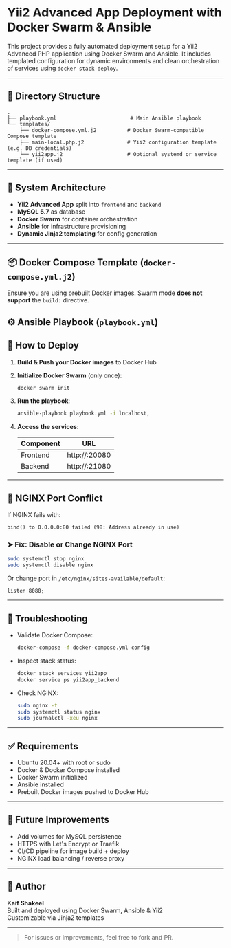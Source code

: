 
# Yii2 Advanced App Deployment with Docker Swarm & Ansible

This project provides a fully automated deployment setup for a Yii2 Advanced PHP application using Docker Swarm and Ansible. It includes templated configuration for dynamic environments and clean orchestration of services using `docker stack deploy`.

---

## 📁 Directory Structure

```text
.
├── playbook.yml                        # Main Ansible playbook
└── templates/
    ├── docker-compose.yml.j2          # Docker Swarm-compatible Compose template
    ├── main-local.php.j2              # Yii2 configuration template (e.g. DB credentials)
    └── yii2app.j2                     # Optional systemd or service template (if used)
```

---

## 🧱 System Architecture

- **Yii2 Advanced App** split into `frontend` and `backend`
- **MySQL 5.7** as database
- **Docker Swarm** for container orchestration
- **Ansible** for infrastructure provisioning
- **Dynamic Jinja2 templating** for config generation

---

## 📦 Docker Compose Template (`docker-compose.yml.j2`)

Ensure you are using prebuilt Docker images. Swarm mode **does not support** the `build:` directive.

## ⚙️ Ansible Playbook (`playbook.yml`)

## 🚀 How to Deploy

1. **Build & Push your Docker images** to Docker Hub
2. **Initialize Docker Swarm** (only once):

   ```bash
   docker swarm init
   ```

3. **Run the playbook**:

   ```bash
   ansible-playbook playbook.yml -i localhost,
   ```

4. **Access the services**:

   | Component | URL                |
   |----------|--------------------|
   | Frontend | http://<ip>:20080  |
   | Backend  | http://<ip>:21080  |

---

## 🛑 NGINX Port Conflict

If NGINX fails with:

```
bind() to 0.0.0.0:80 failed (98: Address already in use)
```

### ➤ Fix: Disable or Change NGINX Port

```bash
sudo systemctl stop nginx
sudo systemctl disable nginx
```

Or change port in `/etc/nginx/sites-available/default`:

```nginx
listen 8080;
```

---

## 🧪 Troubleshooting

- Validate Docker Compose:

  ```bash
  docker-compose -f docker-compose.yml config
  ```

- Inspect stack status:

  ```bash
  docker stack services yii2app
  docker service ps yii2app_backend
  ```

- Check NGINX:

  ```bash
  sudo nginx -t
  sudo systemctl status nginx
  sudo journalctl -xeu nginx
  ```

---

## ✅ Requirements

- Ubuntu 20.04+ with root or sudo
- Docker & Docker Compose installed
- Docker Swarm initialized
- Ansible installed
- Prebuilt Docker images pushed to Docker Hub

---

## 📌 Future Improvements

- Add volumes for MySQL persistence
- HTTPS with Let's Encrypt or Traefik
- CI/CD pipeline for image build + deploy
- NGINX load balancing / reverse proxy

---

## 🙌 Author

**Kaif Shakeel**  
Built and deployed using Docker Swarm, Ansible & Yii2  
Customizable via Jinja2 templates

---

> For issues or improvements, feel free to fork and PR.